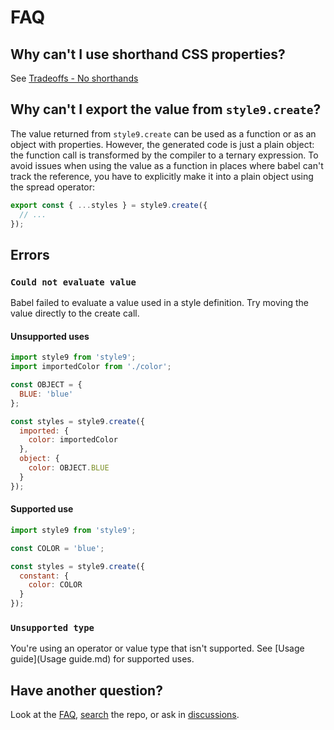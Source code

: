 # FAQ

## Why can't I use shorthand CSS properties?

See [Tradeoffs - No shorthands](Background.md#no-shorthands)

## Why can't I export the value from `style9.create`?

The value returned from `style9.create` can be used as a function or as an object with properties. However, the generated code is just a plain object: the function call is transformed by the compiler to a ternary expression. To avoid issues when using the value as a function in places where babel can't track the reference, you have to explicitly make it into a plain object using the spread operator:

```javascript
export const { ...styles } = style9.create({
  // ...
});
```

## Errors

### `Could not evaluate value`

Babel failed to evaluate a value used in a style definition. Try moving the value directly to the create call.

#### Unsupported uses

```javascript
import style9 from 'style9';
import importedColor from './color';

const OBJECT = {
  BLUE: 'blue'
};

const styles = style9.create({
  imported: {
    color: importedColor
  },
  object: {
    color: OBJECT.BLUE
  }
});
```

#### Supported use

```javascript
import style9 from 'style9';

const COLOR = 'blue';

const styles = style9.create({
  constant: {
    color: COLOR
  }
});
```

### `Unsupported type`

You're using an operator or value type that isn't supported. See [Usage guide](Usage guide.md) for supported uses.

## Have another question?

Look at the [FAQ](docs/FAQ.md), [search][search] the repo, or ask in [discussions][discussions].

[search]: https://github.com/johanholmerin/style9/search
[discussions]: https://github.com/johanholmerin/style9/discussions
